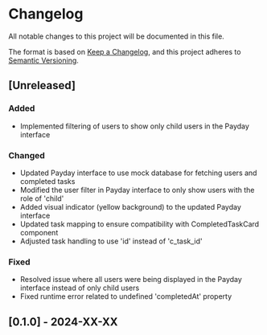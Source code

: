 # Changelog

All notable changes to this project will be documented in this file.

The format is based on [Keep a Changelog](https://keepachangelog.com/en/1.0.0/),
and this project adheres to [Semantic Versioning](https://semver.org/spec/v2.0.0.html).

## [Unreleased]

### Added

- Implemented filtering of users to show only child users in the Payday interface

### Changed

- Updated Payday interface to use mock database for fetching users and completed tasks
- Modified the user filter in Payday interface to only show users with the role of 'child'
- Added visual indicator (yellow background) to the updated Payday interface
- Updated task mapping to ensure compatibility with CompletedTaskCard component
- Adjusted task handling to use 'id' instead of 'c_task_id'

### Fixed

- Resolved issue where all users were being displayed in the Payday interface instead of only child users
- Fixed runtime error related to undefined 'completedAt' property

## [0.1.0] - 2024-XX-XX
